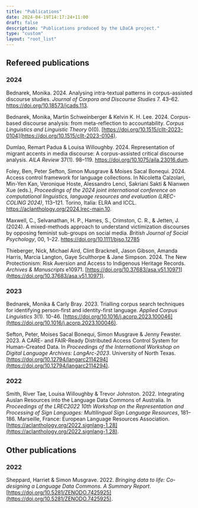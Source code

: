 ```yaml
---
title: "Publications"
date: 2024-04-19T14:17:24+11:00
draft: false
description: "Publications produced by the LDaCA project."
type: "custom"
layout: "root_list"
---
```


## Refereed publications

### 2024

Bednarek, Monika. 2024. Analysing intra-textual patterns in corpus-assisted discourse studies. _Journal of Corpora and Discourse Studies_ 7. 43–62. https://doi.org/10.18573/jcads.113.
<br />

Bednarek, Monika, Martin Schweinberger & Kelvin K. H. Lee. 2024. Corpus-based discourse analysis: from meta-reflection to accountability. _Corpus Linguistics and Linguistic Theory_ 0(0). [https://doi.org/10.1515/cllt-2023-0104](https://doi.org/10.1515/cllt-2023-0104).
<br />

Dumlao, Remart Padua & Louisa Willoughby. 2024. Representation of migrant accents in media discourse: A corpus-assisted critical discourse analysis. _AILA Review_ 37(1). 98–119. https://doi.org/10.1075/aila.23016.dum.
<br />

Foley, Ben, Peter Sefton, Simon Musgrave & Moises Sacal Bonequi. 2024. Access control framework for language collections. In Nicoletta Calzolari, Min-Yen Kan, Veronique Hoste, Alessandro Lenci, Sakriani Sakti & Nianwen Xue (eds.), _Proceedings of the 2024 joint international conference on computational linguistics, language resources and evaluation (LREC-COLING 2024)_, 113–121. Torino, Italia: ELRA and ICCL. https://aclanthology.org/2024.lrec-main.10.
<br />

Maxwell, C., Selvanathan, H. P., Hames, S., Crimston, C. R., & Jetten, J. (2024). A mixed-methods approach to understand victimization discourses by opposing feminist sub-groups on social media. _British Journal of Social Psychology_, 00, 1–22. https://doi.org/10.1111/bjso.12785
<br>

Thieberger, Nick, Michael Aird, Clint Bracknell, Jason Gibson, Amanda Harris, Marcia Langton, Gaye Sculthorpe & Jane Simpson. 2024. The New Protectionism: Risk Aversion and Access to Indigenous Heritage Records. _Archives & Manuscripts_ e10971. [https://doi.org/10.37683/asa.v51.10971](https://doi.org/10.37683/asa.v51.10971).
<br />

### 2023

Bednarek, Monika & Carly Bray. 2023. Trialling corpus search techniques for identifying person-first and identity-first language. _Applied Corpus Linguistics_ 3(1). 10-46. [https://doi.org/10.1016/j.acorp.2023.100046](https://doi.org/10.1016/j.acorp.2023.100046).
<br />

Sefton, Peter, Moises Sacal Bonequi, Simon Musgrave & Jenny Fewster. 2023. A CARE- and FAIR-Ready Distributed Access Control System for Human-Created Data. In _Proceedings of the International Workshop on Digital Language Archives: LangArc-2023_. University of North Texas. [https://doi.org/10.12794/langarc2114294](https://doi.org/10.12794/langarc2114294).
<br />

### 2022

Smith, River Tae, Louisa Willoughby & Trevor Johnston. 2022. Integrating Auslan Resources into the Language Data Commons of Australia. In _Proceedings of the LREC2022 10th Workshop on the Representation and Processing of Sign Languages: Multilingual Sign Language Resources_, 181–186. Marseille, France: European Language Resources Association. [https://aclanthology.org/2022.signlang-1.28](https://aclanthology.org/2022.signlang-1.28).
<br />

## Other publications

### 2022

Sheppard, Harriet & Simon Musgrave. 2022. _Bringing data to life: Co-designing a Language Data Commons. A Summary Report_. [https://doi.org/10.5281/ZENODO.7425925](https://doi.org/10.5281/ZENODO.7425925).
